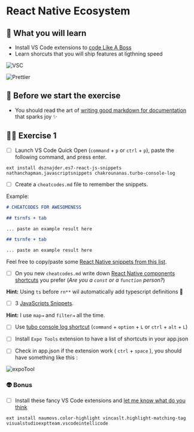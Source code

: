 # React Native Ecosystem

## 📡 What you will learn

- Install VS Code extensions to [code Like A Boss](https://www.youtube.com/watch?v=NisCkxU544c)
- Learn shorcuts that you will ship features at ligthning speed

![VSC](https://user-images.githubusercontent.com/81434852/149154994-1c9168f3-da63-486d-9123-0ee9cc06c14f.png)

![Prettier](https://user-images.githubusercontent.com/81434852/149155018-cf0a16f4-ebfb-4608-bb49-500b324773b3.png)

## 👾 Before we start the exercise

- You should read the art of [writing good markdown for documentation](https://docs.github.com/en/github/writing-on-github/getting-started-with-writing-and-formatting-on-github/basic-writing-and-formatting-syntax) that sparks joy ✨

## 👨‍🚀 Exercise 1

- [ ] Launch VS Code Quick Open (`command` + `p` or `ctrl` + `p`), paste the following command, and press enter.

```console
ext install dsznajder.es7-react-js-snippets nathanchapman.javascriptsnippets chakrounanas.turbo-console-log
```

- [ ] Create a `cheatcodes.md` file to remember the snippets.

Example:

```markdown
# CHEATCODES FOR AWESOMENESS

## tsrnfs + tab

... paste an example result here

## tsrnfe + tab

... paste an example result here
```

Feel free to copy/paste some [React Native snippets from this list](https://davidl.fr/pattern).

- [ ] On you new `cheatcodes.md` write down [React Native components shortcuts](https://github.com/dsznajder/vscode-es7-javascript-react-snippets#react-native-components) you prefer (_Are you a `const` or a `function` person?_)

**Hint:** Using `ts` before `rn**` wil automatically add typescript definitions 🚀

- [ ] 3 [JavaScripts Snippets](https://github.com/nathanchapman/vscode-javascript-snippets).

**Hint:** I use `map⇥` and `filter⇥` all the time.

- [ ] Use [tubo console log shortcut](https://github.com/Chakroun-Anas/turbo-console-log) (`command` + `option` + `L` or `ctrl` + `alt` + `L`)

- [ ] Install `Expo Tools` extension to have a list of shortcuts in your app.json

- [ ] Check in app.json if the extension work ( `ctrl` + `space` ), you should have something like this :

![expoTool](https://raw.githubusercontent.com/flexbox/react-native-bootcamp/12f66f127bd092d7b7a0fd6ceb9cf0e781ec22d4/challenges/react-native-ecosystem/expoTool.gif)

### 👽 Bonus

- [ ] Install these fancy VS Code extensions and [let me know what do you think](https://twitter.com/intent/tweet?related=flexbox_&text=The+VS+Code+setup+for+React+Native+from+@flexbox_+is+amazing+because)

```console
ext install naumovs.color-highlight vincaslt.highlight-matching-tag visualstudioexptteam.vscodeintellicode
```
